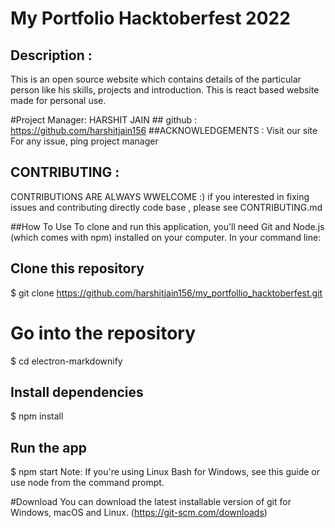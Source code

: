 # My Portfolio Hacktoberfest 2022
## Description :
This is an open source website which contains details of the particular person like his skills, projects and introduction. This is react based website made for personal use.

#Project Manager: HARSHIT JAIN 
      ## github : https://github.com/harshitjain156
##ACKNOWLEDGEMENTS :
Visit our site
For any issue, ping project manager

## CONTRIBUTING :
CONTRIBUTIONS ARE ALWAYS WWELCOME :)
if you interested in fixing issues and contributing directly code base , please see CONTRIBUTING.md

##How To Use
To clone and run this application, you'll need Git and Node.js (which comes with npm) installed on your computer. In your command line:

## Clone this repository
$ git clone https://github.com/harshitjain156/my_portfollio_hacktoberfest.git
# Go into the repository
$ cd electron-markdownify

## Install dependencies
$ npm install

## Run the app
$ npm start
Note: If you're using Linux Bash for Windows, see this guide or use node from the command prompt.

#Download
You can download the latest installable version of git for Windows, macOS and Linux. (https://git-scm.com/downloads)

